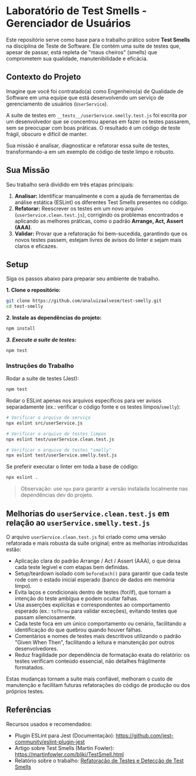 # Laboratório de Test Smells - Gerenciador de Usuários

Este repositório serve como base para o trabalho prático sobre **Test Smells** na disciplina de Teste de Software. Ele contém uma suíte de testes que, apesar de passar, está repleta de "maus cheiros" (smells) que comprometem sua qualidade, manutenibilidade e eficácia.

## Contexto do Projeto

Imagine que você foi contratado(a) como Engenheiro(a) de Qualidade de Software em uma equipe que está desenvolvendo um serviço de gerenciamento de usuários (`UserService`).

A suíte de testes em `__tests__/userService.smelly.test.js` foi escrita por um desenvolvedor que se concentrou apenas em fazer os testes passarem, sem se preocupar com boas práticas. O resultado é um código de teste frágil, obscuro e difícil de manter.

Sua missão é analisar, diagnosticar e refatorar essa suíte de testes, transformando-a em um exemplo de código de teste limpo e robusto.

## Sua Missão

Seu trabalho será dividido em três etapas principais:

1.  **Analisar:** Identificar manualmente e com a ajuda de ferramentas de análise estática (ESLint) os diferentes Test Smells presentes no código.
2.  **Refatorar:** Reescrever os testes em um novo arquivo (`userService.clean.test.js`), corrigindo os problemas encontrados e aplicando as melhores práticas, como o padrão **Arrange, Act, Assert (AAA)**.
3.  **Validar:** Provar que a refatoração foi bem-sucedida, garantindo que os novos testes passem, estejam livres de avisos do linter e sejam mais claros e eficazes.

## Setup

Siga os passos abaixo para preparar seu ambiente de trabalho.

**1. Clone o repositório:**

```bash
git clone https://github.com/analuizaalvesm/test-smelly.git
cd test-smelly
```

**2. Instale as dependências do projeto:**

```bash
npm install
```

**_3. Execute a suíte de testes:_**

```bash
npm test
```

### Instruções do Trabalho

Rodar a suíte de testes (Jest):

```bash
npm test
```

Rodar o ESLint apenas nos arquivos específicos para ver avisos separadamente (ex.: verificar o código fonte e os testes limpos/`smelly`):

```bash
# Verificar o arquivo de serviço
npx eslint src/userService.js

# Verificar o arquivo de testes limpos
npx eslint test/userService.clean.test.js

# Verificar o arquivo de testes "smelly"
npx eslint test/userService.smelly.test.js
```

Se preferir executar o linter em toda a base de código:

```bash
npx eslint .
```

> Observação: use `npx` para garantir a versão instalada localmente nas dependências dev do projeto.

## Melhorias do `userService.clean.test.js` em relação ao `userService.smelly.test.js`

O arquivo `userService.clean.test.js` foi criado como uma versão refatorada e mais robusta da suíte original; entre as melhorias introduzidas estão:

- Aplicação clara do padrão Arrange / Act / Assert (AAA), o que deixa cada teste legível e com etapas bem definidas.
- Setup/teardown isolado com `beforeEach()` para garantir que cada teste rode com o estado inicial esperado (banco de dados em memória limpo).
- Evita laços e condicionais dentro de testes (for/if), que tornam a intenção do teste ambígua e podem ocultar falhas.
- Usa asserções explícitas e correspondentes ao comportamento esperado (ex.: `toThrow` para validar exceções), evitando testes que passam silenciosamente.
- Cada teste foca em um único comportamento ou cenário, facilitando a identificação do que quebrou quando houver falhas.
- Comentários e nomes de testes mais descritivos utilizando o padrão "Given When Then", facilitando a leitura e manutenção por outros desenvolvedores.
- Reduz fragilidade por dependência de formatação exata do relatório: os testes verificam conteúdo essencial, não detalhes frágilmente formatados.

Estas mudanças tornam a suíte mais confiável, melhoram o custo de manutenção e facilitam futuras refatorações do código de produção ou dos próprios testes.

## Referências

Recursos usados e recomendados:

- Plugin ESLint para Jest (Documentação):
  https://github.com/jest-community/eslint-plugin-jest
- Artigo sobre Test Smells (Martin Fowler):
  https://martinfowler.com/bliki/TestSmell.html
- Relatório sobre o trabalho: [Refatoração de Testes e Detecção de Test Smells](docs/Relatório%20-%20Refatoração%20de%20Testes%20e%20Detecção%20de%20Test%20Smells.pdf)
